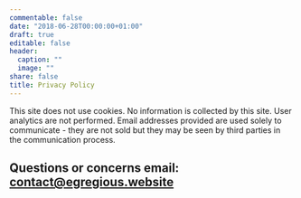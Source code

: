 ```yaml
---
commentable: false
date: "2018-06-28T00:00:00+01:00"
draft: true
editable: false
header:
  caption: ""
  image: ""
share: false
title: Privacy Policy
---
```

This site does not use cookies.
No information is collected by this site.
User analytics are not performed.
Email addresses provided are used solely to communicate - they are not sold but they may be seen by third parties in the communication process.

Questions or concerns email: contact@egregious.website
---
